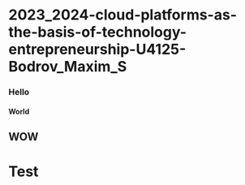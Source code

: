 # 2023_2024-cloud-platforms-as-the-basis-of-technology-entrepreneurship-U4125-Bodrov_Maxim_S

### Hello
#### World
## WOW
# Test

